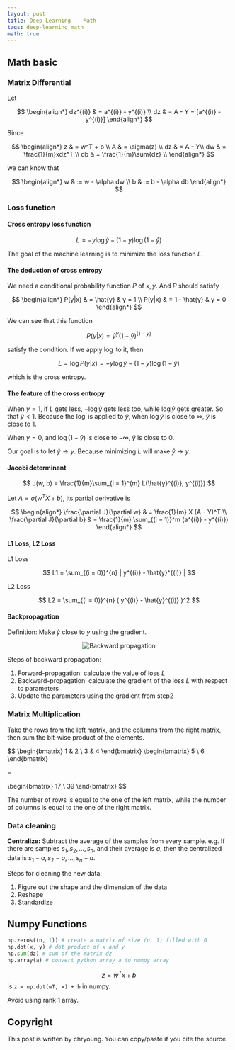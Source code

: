 ```yaml
---
layout: post
title: Deep Learning -- Math
tags: deep-learning math
math: true
---
```


## Math basic

### Matrix Differential

Let

$$
\begin{align*}
dz^{(i)} & = a^{(i)} - y^{(i)} \\
dz & = A - Y = [a^{(i)} - y^{(i)}]
\end{align*}
$$

Since

$$
\begin{align*}
z  & = w^T + b \\
A  & = \sigma(z) \\
dz & = A - Y\\
dw & = \frac{1}{m}xdz^T \\
db & = \frac{1}{m}\sum{dz} \\
\end{align*}
$$

we can know that

$$
\begin{align*}
w & := w - \alpha dw \\
b & := b - \alpha db
\end{align*}
$$

### Loss function

#### Cross entropy loss function

$$
L = -y\log{\hat{y}} - (1 - y)\log{(1 - \hat{y})}
$$

The goal of the machine learning is to minimize the loss function $L$.

#### The deduction of cross entropy

We need a conditional probability function $P$ of $x, y$. And $P$ should satisfy

$$
\begin{align*}
P(y|x) & = \hat{y} & y = 1 \\
P(y|x) & = 1 - \hat{y} & y = 0
\end{align*}
$$

We can see that this function

$$
P(y|x) = \hat{y}^y (1 - \hat{y})^{(1 - y)}
$$

satisfy the condition. If we apply $\log$ to it, then

$$
L = \log{P(y|x)} = -y\log{\hat{y}} - (1 - y)\log{(1 - \hat{y})}
$$

which is the cross entropy.

#### The feature of the cross entropy

When $y = 1$, if $L$ gets less, $-\log{\hat{y}}$ gets less too, while $\log{\hat{y}}$ gets greater. So that $\hat{y} < 1$. Because the $\log$ is applied to $\hat{y}$, when $\log{\hat{y}}$ is close to $\infty$, $\hat{y}$ is close to 1.

When $y = 0$, and $\log{(1 - \hat{y})}$ is close to $- \infty$, $\hat{y}$ is close to 0.

Our goal is to let $\hat{y} \to y$. Because minimizing $L$ will make $\hat{y} \to y$.

#### Jacobi determinant

$$
J(w, b) = \frac{1}{m}\sum_{i = 1}^{m} L(\hat{y}^{(i)}, y^{(i)})
$$

Let $A = \sigma(w^TX +b)$, its partial derivative is

$$
\begin{align*}
\frac{\partial J}{\partial w} & = \frac{1}{m} X (A - Y)^T \\
\frac{\partial J}{\partial b} & = \frac{1}{m} \sum_{(i = 1)}^m (a^{(i)} - y^{(i)})
\end{align*}
$$

#### L1 Loss, L2 Loss

L1 Loss

$$
L1 = \sum_{(i = 0)}^{n} | y^{(i)} - \hat{y}^{(i)} |
$$

L2 Loss

$$
L2 = \sum_{(i = 0)}^{n} ( y^{(i)} - \hat{y}^{(i)} )^2
$$

#### Backpropagation

Definition: Make $\hat{y}$ close to $y$ using the gradient.

<p align="center">
  <img alt="Backward propagation" src="/assets/deep-learning/back-propagation-render.svg" />
</p>


Steps of backward propagation:

1. Forward-propagation: calculate the value of loss $L$
2. Backward-propagation: calculate the gradient of the loss $L$ with respect to parameters
3. Update the parameters using the gradient from step2

### Matrix Multiplication

Take the rows from the left matrix, and the columns from the right matrix, then sum the bit-wise product of the elements.

$$
\begin{bmatrix}
1 & 2 \\
3 & 4
\end{bmatrix}
\begin{bmatrix}
5 \\
6
\end{bmatrix}

=

\begin{bmatrix}
17 \\
39
\end{bmatrix}
$$

The number of rows is equal to the one of the left matrix, while the number of columns is equal to the one of the right matrix.

### Data cleaning

**Centralize:** Subtract the average of the samples from every sample.  e.g. If there are samples $s_1, s_2, ..., s_n$, and their average is $a$, then the centralized data is $s_1 - a, s_2 - a, ..., s_n - a$.

Steps for cleaning the new data:

1. Figure out the shape and the dimension of the data
2. Reshape
3. Standardize

## Numpy Functions

```python
np.zeros((n, 1)) # create a matrix of size (n, 1) filled with 0
np.dot(x, y) # dot product of x and y
np.sum(dz) # sum of the matrix dz
np.array(a) # convert python array a to numpy array
```

$$z = w^T x + b$$ is `z = np.dot(wT, x) + b` in numpy.

Avoid using rank 1 array.

## Copyright

This post is written by chryoung. You can copy/paste if you cite the source.
